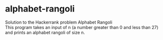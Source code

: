 # alphabet-rangoli
Solution to the Hackerrank problem Alphabet Rangoli  
This program takes an input of n (a number greater than 0 and less than 27) and prints an alphabet rangoli of size n.
